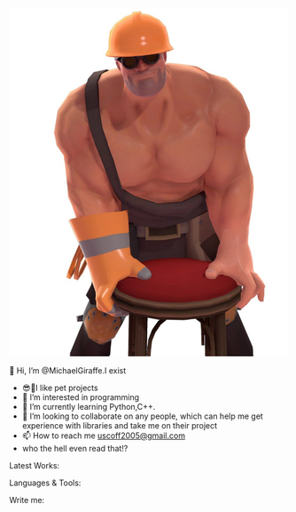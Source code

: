 <!---- 
👋 Hi, I’m @MichaelGiraffe.I exist
- 😎🤑I like pet projects
- 👀 I’m interested in programming
- 🌱 I’m currently learning Python,C++.
- 💞️ I’m looking to collaborate on any people, which can help me get experience with libraries and take me on their project
- 📫 How to reach me uscoff2005@gmail.com
- who the hell even read that!?
--->

<!---
MichaelGiraffe/MichaelGiraffe is a ✨ special ✨ repository because its `README.md` (this file) appears on your GitHub profile.
You can click the Preview link to take a look at your changes.
--->

![Header](https://github.com/MichaelGiraffe/MichaelGiraffe/blob/main/assets/sem_S8FuUQs.jpg)

👋 Hi, I’m @MichaelGiraffe.I exist
- 😎🤑I like pet projects
- 👀 I’m interested in programming
- 🌱 I’m currently learning Python,C++.
- 💞️ I’m looking to collaborate on any people, which can help me get experience with libraries and take me on their project
- 📫 How to reach me uscoff2005@gmail.com
- who the hell even read that!?
  
Latest Works:


Languages & Tools:


Write me:
